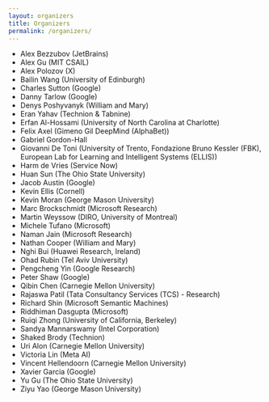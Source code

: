 ```yaml
---
layout: organizers
title: Organizers
permalink: /organizers/
---
```


* Alex	Bezzubov	(JetBrains)
* Alex	Gu	(MIT CSAIL)
* Alex	Polozov	(X)
* Bailin Wang	(University of Edinburgh)
* Charles	Sutton	(Google)
* Danny	Tarlow	(Google)
* Denys	Poshyvanyk	(William and Mary)
* Eran	Yahav	(Technion & Tabnine)
* Erfan Al-Hossami (University of North Carolina at Charlotte)
* Felix Axel	(Gimeno Gil	DeepMind (AlphaBet))
* Gabriel	Gordon-Hall
* Giovanni	De Toni	(University of Trento, Fondazione Bruno Kessler (FBK), European Lab for Learning and Intelligent Systems (ELLIS))
* Harm	de Vries	(Service Now)
* Huan	Sun	(The Ohio State University)
* Jacob	Austin	(Google)
* Kevin	Ellis	(Cornell)
* Kevin	Moran	(George Mason University)
* Marc	Brockschmidt	(Microsoft Research)
* Martin	Weyssow	(DIRO, University of Montreal)
* Michele	Tufano	(Microsoft)
* Naman	Jain	(Microsoft Research)
* Nathan	Cooper	(William and Mary)
* Nghi	Bui	(Huawei Research, Ireland)
* Ohad	Rubin	(Tel Aviv University)
* Pengcheng	Yin	(Google Research)
* Peter	Shaw	(Google)
* Qibin	Chen	(Carnegie Mellon University)
* Rajaswa	Patil	(Tata Consultancy Services (TCS) - Research)
* Richard	Shin	(Microsoft Semantic Machines)
* Riddhiman	Dasgupta	(Microsoft)
* Ruiqi	Zhong	(University of California, Berkeley)
* Sandya	Mannarswamy	(Intel Corporation)
* Shaked	Brody	(Technion)
* Uri	Alon	(Carnegie Mellon University)
* Victoria	Lin	(Meta AI)
* Vincent	Hellendoorn	(Carnegie Mellon University)
* Xavier	Garcia	(Google)
* Yu	Gu	(The Ohio State University)
* Ziyu	Yao	(George Mason University)
